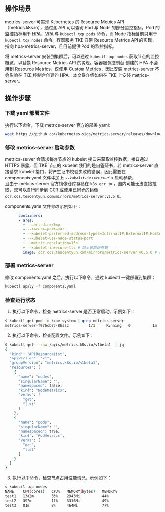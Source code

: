 ## 操作场景

metrics-server 可实现 Kubernetes 的 Resource Metrics API（metrics.k8s.io），通过此 API 可以查询 Pod 与 Node 的部分监控指标，Pod 的监控指标用于 [HPA](https://kubernetes.io/docs/tasks/run-application/horizontal-pod-autoscale/)、[VPA](https://github.com/kubernetes/autoscaler/tree/master/vertical-pod-autoscaler) 与 `kubectl top pods` 命令，而 Node 指标目前只用于 `kubectl top nodes` 命令。容器服务 TKE 自带 Resource Metrics API 的实现，指向 hpa-metrics-server，且目前提供 Pod 的监控指标。  

将 metrics-server 安装到集群后，可以通过 `kubectl top nodes` 获取节点的监控概览，以替换 Resource Metrics API 的实现。容器服务控制台 创建的 HPA 不会用到 Resource Metrics，仅使用 Custom Metrics，因此安装 metrics-server 不会影响在 TKE 控制台创建的 HPA。本文将介绍如何在 TKE 上安装 metrics-server。  



## 操作步骤

### 下载 yaml 部署文件

执行以下命令，下载 metrics-server 官方的部署 yaml:

```bash
wget https://github.com/kubernetes-sigs/metrics-server/releases/download/v0.5.0/components.yaml
```

### 修改 metrics-server 启动参数

metrics-server 会请求每台节点的 kubelet 接口来获取监控数据，接口通过 HTTPS 暴露，但 TKE 节点的 kubelet 使用的是自签证书，若 metrics-server 直接请求 kubelet 接口，将产生证书校验失败的错误，因此需要在 components.yaml 文件中加上 `--kubelet-insecure-tls` 启动参数。  
且由于 metrics-server 官方镜像仓库存储在 `k8s.gcr.io` ，国内可能无法直接拉取，您可以自行同步到 CCR 或使用已同步的镜像 `ccr.ccs.tencentyun.com/mirrors/metrics-server:v0.5.0`。  

components.yaml 文件修改示例如下：

```yaml
      containers:
      - args:
        - --cert-dir=/tmp
        - --secure-port=443
        - --kubelet-preferred-address-types=InternalIP,ExternalIP,Hostname
        - --kubelet-use-node-status-port
        - --metric-resolution=15s
        - --kubelet-insecure-tls # 加上该启动参数
        image: ccr.ccs.tencentyun.com/mirrors/metrics-server:v0.5.0 # 国内集群，请替换成这个镜像
```

### 部署 metrics-server

修改 components.yaml 之后，执行以下命令，通过 kubectl 一键部署到集群：

```bash
kubectl apply -f components.yaml
```

### 检查运行状态

1. 执行以下命令，检查 metrics-server 是否正常启动。示例如下：
```bash
$ kubectl get pod -n kube-system | grep metrics-server
metrics-server-f976cb7d-8hssz         1/1     Running   0          1m
```
2. 执行以下命令，检查配置文件。示例如下：
```bash
$ kubectl get --raw /apis/metrics.k8s.io/v1beta1  | jq
{
  "kind": "APIResourceList",
  "apiVersion": "v1",
  "groupVersion": "metrics.k8s.io/v1beta1",
  "resources": [
    {
      "name": "nodes",
      "singularName": "",
      "namespaced": false,
      "kind": "NodeMetrics",
      "verbs": [
        "get",
        "list"
      ]
    },
    {
      "name": "pods",
      "singularName": "",
      "namespaced": true,
      "kind": "PodMetrics",
      "verbs": [
        "get",
        "list"
      ]
    }
  ]
}
```
3. 执行以下命令，检查节点占用性能情况。示例如下：
```bash
$ kubectl top nodes
NAME    CPU(cores)   CPU%   MEMORY(bytes)   MEMORY%
test1   1382m        35%    2943Mi          44%
test2   397m         10%    3316Mi          49%
test3   81m          8%     464Mi           77%
```
